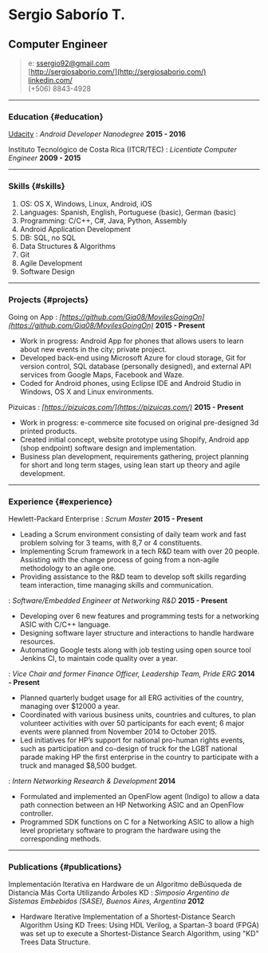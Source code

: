 # Sergio Saborío T.
## Computer Engineer

> e: ssergio92@gmail.com  
> [http://sergiosaborio.com/](http://sergiosaborio.com/)  
> [linkedin.com/](https://www.linkedin.com/pub/sergio-saborio-taylor/52/564/889)  
> (+506) 8843-4928

------

### Education {#education}

[Udacity](https://www.udacity.com/course/android-developer-nanodegree--nd801)
: *Android Developer Nanodegree*
  __2015 - 2016__

Instituto Tecnológico de Costa Rica (ITCR/TEC)
: *Licentiate Computer Engineer*
  __2009 - 2015__

------

### Skills {#skills}

1. OS: OS X, Windows, Linux, Android, iOS
1. Languages: Spanish, English, Portuguese (basic), German (basic)
1. Programming: C/C++, C#, Java, Python, Assembly
1. Android Application Development
1. DB: SQL, no SQL
1. Data Structures & Algorithms
1. Git
1. Agile Development
1. Software Design

------

### Projects {#projects}

Going on App
: *[https://github.com/Gia08/MovilesGoingOn](https://github.com/Gia08/MovilesGoingOn)*
  __2015 - Present__
  - Work in progress: Android App for phones that allows users to learn about new events in the city; private project.  
  - Developed back-end using Microsoft Azure for cloud storage, Git for version control, SQL database (personally designed), and external API services from Google Maps, Facebook and Waze.  
  - Coded for Android phones, using Eclipse IDE and Android Studio in Windows, OS X and Linux environments.  

Pizuicas
: *[https://pizuicas.com/](https://pizuicas.com/)*
  __2015 - Present__
- Work in progress: e-commerce site focused on original pre-designed 3d printed products.  
- Created initial concept, website prototype using Shopify, Android app (shop endpoint) software design and implementation.  
- Business plan development, requirements gathering, project planning for short and long term stages, using lean start up theory and agile development.  

-------

### Experience {#experience}

Hewlett-Packard Enterprise
: *Scrum Master*
  __2015 - Present__
- Leading a Scrum environment consisting of daily team work and fast problem solving for 3 teams, with 8,7 or 4 constituents.
- Implementing Scrum framework in a tech R&D team with over 20 people. Assisting with the change process of going from a non-agile methodology to an agile one.
- Providing assistance to the R&D team to develop soft skills regarding team interaction, time managing skills and communication.

: *Software/Embedded Engineer at Networking R&D*
  __2015 - Present__
- Developing over 6 new features and programming tests for a networking ASIC with C/C++ language.
- Designing software layer structure and interactions to handle hardware resources.
- Automating Google tests along with job testing using open source tool Jenkins CI, to maintain code quality over a year.

: *Vice Chair and former Finance Officer, Leadership Team, Pride ERG*
  __2014 - Present__
  - Planned quarterly budget usage for all ERG activities of the country, managing over $12000 a year.  
  - Coordinated with various business units, countries and cultures, to plan volunteer activities with over 50 participants for each event; 6 major events were planned from November 2014 to October 2015.  
  - Led initiatives for HP’s support for national pro-human rights events, such as participation and co-design of truck for the LGBT national parade making HP the first enterprise in the country to participate with a truck and managed $8,500 budget.

: *Intern Networking Research & Development*
  __2014__
  - Formulated and implemented an OpenFlow agent (Indigo) to allow a data path connection between an HP Networking ASIC and an OpenFlow controller.  
  - Programmed SDK functions on C for a Networking ASIC to allow a high level proprietary software to program the hardware using the corresponding methods.

------

### Publications {#publications}

Implementación Iterativa en Hardware de un Algoritmo deBúsqueda de Distancia Más Corta Utilizando Árboles KD 
: *Simposio Argentino de Sistemas Embebidos (SASE), Buenos Aires, Argentina*
  __2012__
  - Hardware Iterative Implementation of a Shortest-Distance Search Algorithm Using KD Trees: Using HDL Verilog, a Spartan-3 board (FPGA) was set up to execute a Shortest-Distance Search Algorithm, using "KD" Trees Data Structure.
